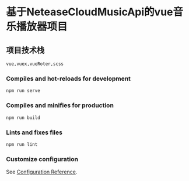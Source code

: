 # 基于NeteaseCloudMusicApi的vue音乐播放器项目

## 项目技术栈
```
vue,vuex,vueRoter,scss
```

### Compiles and hot-reloads for development
```
npm run serve
```

### Compiles and minifies for production
```
npm run build
```

### Lints and fixes files
```
npm run lint
```

### Customize configuration
See [Configuration Reference](https://cli.vuejs.org/config/).

